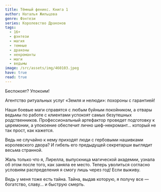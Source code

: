 ```yaml
---
title: Тёмный феникс. Книга 1
author: Наталья Жильцова
genre: Фэнтези
series: Королевство Драконов
tags:
  - 16+
  - фэнтези
  - магия
  - темные
  - драконы
  - некроманты
  - маги
  - ведьмы
image: /src/assets/img/460103.jpeg
have: true
read: true
---
```

Беспокоят? Упокоим!

Агентство ритуальных услуг «Земля и нелюди»: похороны с гарантией!

Наши боевые маги справятся с любым буйным покойником, а отвары ведьмы по работе с клиентами успокоят самых безутешных родственников. Профессиональный артефактор проведет подготовку к церемонии, а упокоение обеспечит лично шеф-некромант... который не так прост, как кажется.

Ведь не случайно к нему приходят люди с гербовыми нашивками королевского двора? И гибель его предыдущей секретарши выглядит весьма странной.

Жаль только что я, Лирелла, выпускница магической академии, узнала об этом после того, как заняла ее место. Теперь уволиться согласно условиям распределения я смогу лишь через год! Если выживу.

Ведь у меня тоже есть тайна. Тайна, выдав которую, я получу все — богатство, славу... и быструю смерть.
